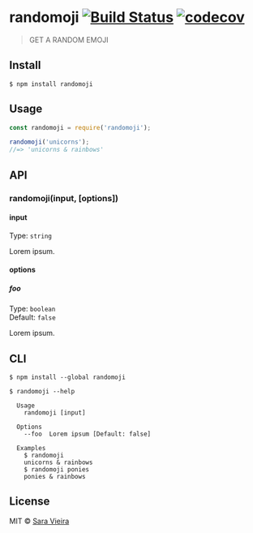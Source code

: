 # randomoji [![Build Status](https://travis-ci.org/saravieira/randomoji.svg?branch=master)](https://travis-ci.org/saravieira/randomoji) [![codecov](https://codecov.io/gh/saravieira/randomoji/badge.svg?branch=master)](https://codecov.io/gh/saravieira/randomoji?branch=master)

> GET A RANDOM EMOJI


## Install

```
$ npm install randomoji
```


## Usage

```js
const randomoji = require('randomoji');

randomoji('unicorns');
//=> 'unicorns & rainbows'
```


## API

### randomoji(input, [options])

#### input

Type: `string`

Lorem ipsum.

#### options

##### foo

Type: `boolean`<br>
Default: `false`

Lorem ipsum.


## CLI

```
$ npm install --global randomoji
```

```
$ randomoji --help

  Usage
    randomoji [input]

  Options
    --foo  Lorem ipsum [Default: false]

  Examples
    $ randomoji
    unicorns & rainbows
    $ randomoji ponies
    ponies & rainbows
```


## License

MIT © [Sara Vieira](http://iamsaravieira.com)
